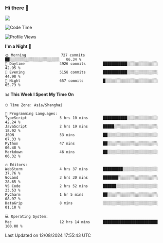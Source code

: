 ### Hi there 👋

<!--
**JJAYCHEN1e/jjaychen1e** is a ✨ _special_ ✨ repository because its `README.md` (this file) appears on your GitHub profile.

Here are some ideas to get you started:

- 🔭 I’m currently working on ...
- 🌱 I’m currently learning ...
- 👯 I’m looking to collaborate on ...
- 🤔 I’m looking for help with ...
- 💬 Ask me about ...
- 📫 How to reach me: ...
- 😄 Pronouns: ...
- ⚡ Fun fact: ...
-->

[![](https://github-readme-stats.vercel.app/api?username=jjaychen1e&show_icons=true)](https://github.com/jjaychen1e/github-readme-stats?count_private=true)

<!--START_SECTION:waka-->
![Code Time](http://img.shields.io/badge/Code%20Time-1%2C333%20hrs%2045%20mins-blue)

![Profile Views](http://img.shields.io/badge/Profile%20Views-0-blue)

**I'm a Night 🦉** 

```text
🌞 Morning                727 commits         ██░░░░░░░░░░░░░░░░░░░░░░░   06.34 % 
🌆 Daytime                4926 commits        ███████████░░░░░░░░░░░░░░   42.95 % 
🌃 Evening                5158 commits        ███████████░░░░░░░░░░░░░░   44.98 % 
🌙 Night                  657 commits         █░░░░░░░░░░░░░░░░░░░░░░░░   05.73 % 
```


📊 **This Week I Spent My Time On** 

```text
🕑︎ Time Zone: Asia/Shanghai

💬 Programming Languages: 
TypeScript               5 hrs 10 mins       ███████████░░░░░░░░░░░░░░   42.24 % 
JavaScript               2 hrs 19 mins       █████░░░░░░░░░░░░░░░░░░░░   18.92 % 
JSON                     53 mins             ██░░░░░░░░░░░░░░░░░░░░░░░   07.33 % 
Python                   47 mins             ██░░░░░░░░░░░░░░░░░░░░░░░   06.48 % 
Markdown                 46 mins             ██░░░░░░░░░░░░░░░░░░░░░░░   06.32 % 

🔥 Editors: 
WebStorm                 4 hrs 37 mins       █████████░░░░░░░░░░░░░░░░   37.76 % 
GoLand                   3 hrs 30 mins       ███████░░░░░░░░░░░░░░░░░░   28.65 % 
VS Code                  2 hrs 52 mins       ██████░░░░░░░░░░░░░░░░░░░   23.53 % 
PyCharm                  1 hr 5 mins         ██░░░░░░░░░░░░░░░░░░░░░░░   08.97 % 
DataGrip                 8 mins              ░░░░░░░░░░░░░░░░░░░░░░░░░   01.10 % 

💻 Operating System: 
Mac                      12 hrs 14 mins      █████████████████████████   100.00 % 
```


 Last Updated on 12/08/2024 17:55:43 UTC
<!--END_SECTION:waka-->
